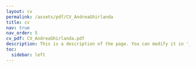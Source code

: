```yaml
---
layout: cv
permalink: /assets/pdf/CV_AndreaGhirlanda
title: cv
nav: true
nav_order: 5
cv_pdf: CV_AndreaGhirlanda.pdf
description: This is a description of the page. You can modify it in '_pages/cv.md'. You can also change or remove the top pdf download button.
toc:
  sidebar: left
---
```


